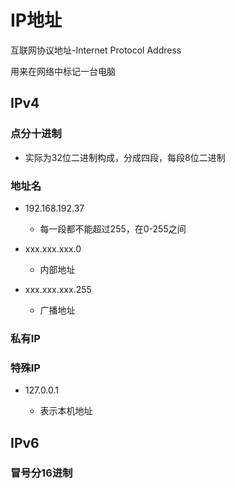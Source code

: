 # IP地址

互联网协议地址-Internet Protocol Address

用来在网络中标记一台电脑

## IPv4

### 点分十进制

- 实际为32位二进制构成，分成四段，每段8位二进制

### 地址名

- 192.168.192.37

	- 每一段都不能超过255，在0-255之间

- xxx.xxx.xxx.0

	- 内部地址

- xxx.xxx.xxx.255

	- 广播地址

### 私有IP

### 特殊IP

- 127.0.0.1

	- 表示本机地址

## IPv6

### 冒号分16进制

